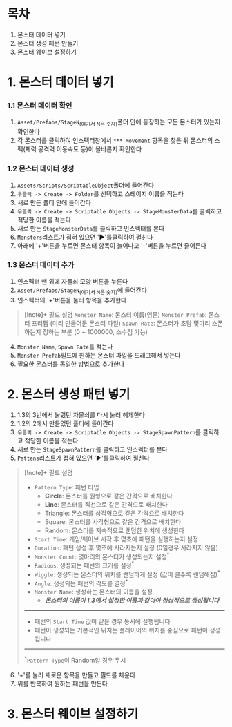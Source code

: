 # 목차
1. 몬스터 데이터 넣기
2. 몬스터 생성 패턴 만들기
3. 몬스터 웨이브 설정하기
# 1. 몬스터 데이터 넣기
### 1.1 몬스터 데이터 확인
1. `Asset/Prefabs/StageN`<sub>(여기서 N은 숫자)</sub>폴더 안에 등장하는 모든 몬스터가 있는지 확인한다
2. 각 몬스터를 클릭하여 인스펙터창에서 `*** Movement` 항목을 찾은 뒤 몬스터의 스펙(체력 공격력 이동속도 등)이 올바른지 확인한다
### 1.2 몬스터 데이터 생성
1. `Assets/Scripts/ScribtableObject`폴더에 들어간다
2. `우클릭 -> Create -> Folder`를 선택하고 스테이지 이름을 적는다
3. 새로 만든 폴더 안에 들어간다
4. `우클릭 -> Create -> Scriptable Objects -> StageMonsterData`를 클릭하고 적당한 이름을 적는다
5. 새로 만든 `StageMonsterData`를 클릭하고 인스펙터를 본다
6. `Monsters`리스트가 접혀 있으면 '▶'를클릭하여 펼친다
7. 아래에 '+'버튼을 누르면 몬스터 항목이 늘어나고 '-'버튼을 누르면 줄어든다
### 1.3 몬스터 데이터 추가
1. 인스펙터 맨 위에 자물쇠 모양 버튼을 누른다
2. `Asset/Prefabs/StageN`<sub>(여기서 N은 숫자)</sub>에 들어간다
3. 인스펙터의 '+'버튼을 눌러 항목을 추가한다
> [!note]+ 필드 설명
> `Monster Name`: 몬스터 이름(영문)
> `Monster Prefab`: 몬스터 프리팹 (미리 만들어둔 몬스터 파일)
> `Spawn Rate`: 몬스터가 초당 몇마리 스폰하는지 정하는 부분 (0 ~ 1000000, 소수점 가능)
4. `Monster Name`, `Spawn Rate`를 적는다
5. `Monster Prefab`필드에 원하는 몬스터 파일을 드래그해서 넣는다
6. 필요한 몬스터를 동일한 방법으로 추가한다
# 2. 몬스터 생성 패턴 넣기
1. 1.3의 3번에서 눌렀던 자물쇠를 다시 눌러 헤제한다
2. 1.2의 2에서 만들었던 폴더에 들어간다
3. `우클릭 -> Create -> Scriptable Objects -> StageSpawnPattern`를 클릭하고 적당한 이름을 적는다
4. 새로 만든 `StageSpawnPattern`를 클릭하고 인스펙터를 본다
5. `Pattens`리스트가 접혀 있으면 '▶'를클릭하여 펼친다
> [!note]+ 필드 설명
> - `Pattern Type`: 패턴 타입
> 	- **Circle**: 몬스터를 원형으로 같은 간격으로 배치한다
> 	- **Line**: 몬스터를 직선으로 같은 간격으로 배치한다
> 	- Triangle: 몬스터를 삼각형으로 같은 간격으로 배치한다
> 	- Square: 몬스터를 사각형으로 같은 간격으로 배치한다
> 	- Random: 몬스터를 지속적으로 랜덤한 위치에 생성한다
> - `Start Time`: 게임/웨이브 시작 후 몇초에 패턴을 실행하는지 설정
> - `Duration`: 패턴 생성 후 몇초에 사라지는지 설정 (0일경우 사라지지 않음)
> - `Monster Count`: 몇마리의 몬스터가 생성되는지 설정<sup>*</sup>
> - `Radious`: 생성되는 패턴의 크기를 설정<sup>*</sup>
> - `Wiggle`: 생성되는 몬스터의 위치를 랜덤하게 설정 (값이 클수록 랜덤해짐)<sup>*</sup>
> - `Angle`: 생성되는 패턴의 각도를 결정<sup>*</sup>
> - `Monster Name`: 생성하는 몬스터의 이름을 설정 
> 	- ***몬스터의 이름이 1.3에서 설정한 이름과 같아야 정상적으로 생성됩니다***
> ---
> - 패턴의 `Start Time` 값이 같을 경우 동시에 실행됩니다
> - 패턴이 생성되는 기본적인 위치는 플레이어의 위치를 중심으로 패턴이 생성됩니다
> ---
> <sup>*</sup>`Pattern Type`이 Random일 경우 무시

6. '+'를 눌러 새로운 항목을 만들고 필드를 채운다
7. 위를 반복하여 원하는 패턴을 만든다
# 3. 몬스터 웨이브 설정하기